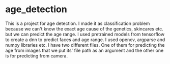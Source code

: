# age_detection

This is a project for age detection. I made it as classification problem because we can't know the exact age cause of the genetics, skincares etc. but we can predict the age range. I used pretrained models from tensorflow to create a dnn to predict faces and age range. I used opencv, argparse and numpy libraries etc. I have two different files. One of them for predicting the age from images that we put its' file path as an argument and the other one is for predicting from camera.
